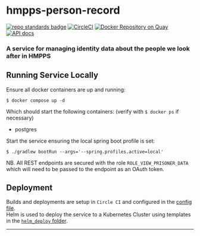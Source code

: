 # hmpps-person-record
[![repo standards badge](https://img.shields.io/badge/dynamic/json?color=blue&style=flat&logo=github&label=MoJ%20Compliant&query=%24.result&url=https%3A%2F%2Foperations-engineering-reports.cloud-platform.service.justice.gov.uk%2Fapi%2Fv1%2Fcompliant_public_repositories%2Fhmpps-person-record)](https://operations-engineering-reports.cloud-platform.service.justice.gov.uk/public-github-repositories.html#hmpps-person-record "Link to report")
[![CircleCI](https://circleci.com/gh/ministryofjustice/hmpps-person-record/tree/main.svg?style=svg)](https://circleci.com/gh/ministryofjustice/hmpps-person-record)
[![Docker Repository on Quay](https://quay.io/repository/hmpps/hmpps-person-record/status "Docker Repository on Quay")](https://quay.io/repository/hmpps/hmpps-person-record)
[![API docs](https://img.shields.io/badge/API_docs_-view-85EA2D.svg?logo=swagger)](https://hmpps-person-record-dev.hmpps.service.justice.gov.uk/swagger-ui/index.html)

### A service for managing identity data about the people we look after in HMPPS

## Running Service Locally
Ensure all docker containers are up and running:

`$ docker compose up -d`

Which should start the following containers: (verify with `$ docker ps` if necessary)
- postgres


Start the service ensuring the local spring boot profile is set:

`$ ./gradlew bootRun --args='--spring.profiles.active=local'`

NB. All REST endpoints are secured with the role `ROLE_VIEW_PRISONER_DATA` which will need to be passed to the endpoint as an OAuth token.

## Deployment

Builds and deployments are setup in `Circle CI` and configured in the [config file](./.circleci/config.yml).  
Helm is used to deploy the service to a Kubernetes Cluster using templates in the [`helm_deploy` folder](./helm_deploy).

---

